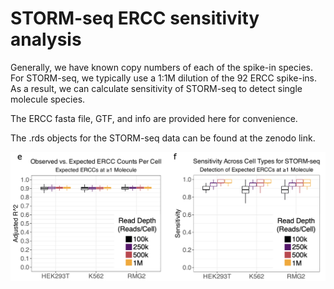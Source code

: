 # STORM-seq ERCC sensitivity analysis

Generally, we have known copy numbers of each of the spike-in species. 
For STORM-seq, we typically use a 1:1M dilution of the 92 ERCC spike-ins.
As a result, we can calculate sensitivity of STORM-seq to detect single
molecule species. 

The ERCC fasta file, GTF, and info are provided here for convenience.

The .rds objects for the STORM-seq data can be found at the zenodo link.

<img title="ERCC detection" alt="ERCC detection" src="/images/ercc_detection.png">